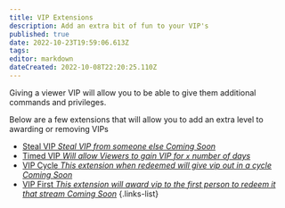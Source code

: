 ```yaml
---
title: VIP Extensions
description: Add an extra bit of fun to your VIP's
published: true
date: 2022-10-23T19:59:06.613Z
tags: 
editor: markdown
dateCreated: 2022-10-08T22:20:25.110Z
---
```


Giving a viewer VIP will allow you to be able to give them additional commands and privileges.

Below are a few extensions that will allow you to add an extra level to awarding or removing VIPs

- [Steal VIP *Steal VIP from someone else* *Coming Soon*]()
- [Timed VIP *Will allow Viewers to gain VIP for `x` number of days*](/extensions/timed-vip)
- [VIP Cycle *This extension when redeemed will give vip out in a cycle* *Coming Soon* ]()
- [VIP First *This extension will award vip to the first person to redeem it that stream*  *Coming Soon*]()
{.links-list}